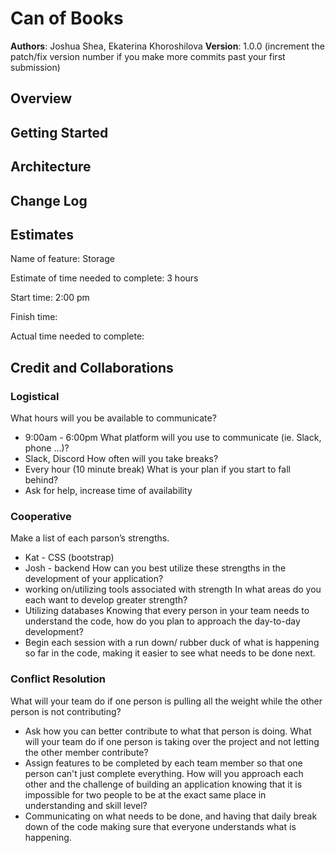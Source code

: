 # Can of Books

**Authors**: Joshua Shea, Ekaterina Khoroshilova
**Version**: 1.0.0 (increment the patch/fix version number if you make more commits past your first submission)

## Overview

<!-- Provide a high level overview of what this application is and why you are building it, beyond the fact that it's an assignment for this class. (i.e. What's your problem domain?) -->

## Getting Started

<!-- What are the steps that a user must take in order to build this app on their own machine and get it running? -->

## Architecture

<!-- Provide a detailed description of the application design. What technologies (languages, libraries, etc) you're using, and any other relevant design information. -->

## Change Log

<!-- Use this area to document the iterative changes made to your application as each feature is successfully implemented. Use time stamps. Here's an example:

01-01-2001 4:59pm - Application now has a fully-functional express server, with a GET route for the location resource. -->

## Estimates

Name of feature: Storage

Estimate of time needed to complete: 3 hours

Start time: 2:00 pm

Finish time:

Actual time needed to complete:

## Credit and Collaborations

### Logistical

What hours will you be available to communicate?

- 9:00am - 6:00pm
  What platform will you use to communicate (ie. Slack, phone …)?
- Slack, Discord
  How often will you take breaks?
- Every hour (10 minute break)
  What is your plan if you start to fall behind?
- Ask for help, increase time of availability

### Cooperative

Make a list of each parson’s strengths.

- Kat - CSS (bootstrap)
- Josh - backend
  How can you best utilize these strengths in the development of your application?
- working on/utilizing tools associated with strength
  In what areas do you each want to develop greater strength?
- Utilizing databases
  Knowing that every person in your team needs to understand the code, how do you plan to approach the day-to-day development?
- Begin each session with a run down/ rubber duck of what is happening so far in the code, making it easier to see what needs to be done next.

### Conflict Resolution

What will your team do if one person is pulling all the weight while the other person is not contributing?

- Ask how you can better contribute to what that person is doing.
  What will your team do if one person is taking over the project and not letting the other member contribute?
- Assign features to be completed by each team member so that one person can't just complete everything.
  How will you approach each other and the challenge of building an application knowing that it is impossible for two people to be at the exact same place in understanding and skill level?
- Communicating on what needs to be done, and having that daily break down of the code making sure that everyone understands what is happening.
